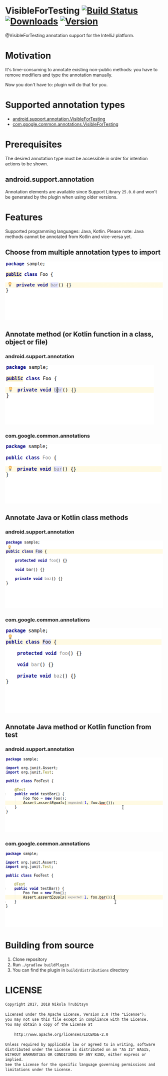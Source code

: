 # VisibleForTesting [![Build Status](https://travis-ci.org/trubitsyn/idea-visiblefortesting.svg?branch=master)](https://travis-ci.org/trubitsyn/idea-visiblefortesting) [![Downloads](https://img.shields.io/jetbrains/plugin/d/9952-visiblefortesting.svg)](https://plugins.jetbrains.com/plugin/9952-visiblefortesting) [![Version](https://img.shields.io/jetbrains/plugin/v/9952-visiblefortesting.svg)](https://plugins.jetbrains.com/plugin/9952-visiblefortesting)

@VisibleForTesting annotation support for the IntelliJ platform.

# Motivation

It's time-consuming to annotate existing non-public methods: you have to remove modifiers and type the annotation manually.

Now you don't have to: plugin will do that for you.

# Supported annotation types

* [android.support.annotation.VisibleForTesting](https://developer.android.com/reference/android/support/annotation/VisibleForTesting.html)
* [com.google.common.annotations.VisibleForTesting](https://google.github.io/guava/releases/19.0/api/docs/com/google/common/annotations/VisibleForTesting.html)

# Prerequisites

The desired annotation type must be accessible in order for intention actions to be shown.

## android.support.annotation

Annotation elements are available since Support Library `25.0.0` and won't be generated by the plugin when using older versions.

# Features

Supported programming languages: Java, Kotlin. Please note: Java methods cannot be annotated from Kotlin and vice-versa yet.

## Choose from multiple annotation types to import

![Choose annotation type](img/choose-annotation-type.gif)

## Annotate method (or Kotlin function in a class, object or file)

### android.support.annotation

![Annotate method](img/android/annotate-method.gif)

### com.google.common.annotations

![Annotate method](img/guava/annotate-method.gif)

## Annotate Java or Kotlin class methods

### android.support.annotation

![Annotate class methods](img/android/annotate-class-methods.gif)

### com.google.common.annotations

![Annotate class methods](img/guava/annotate-class-methods.gif)

## Annotate Java method or Kotlin function from test

### android.support.annotation

![Annotate method from test](img/android/annotate-method-from-test.gif)

### com.google.common.annotations

![Annotate method from test](img/guava/annotate-method-from-test.gif)

# Building from source

1. Clone repository
2. Run `./gradlew buildPlugin`
3. You can find the plugin in `build/distributions` directory

# LICENSE

```
Copyright 2017, 2018 Nikola Trubitsyn

Licensed under the Apache License, Version 2.0 (the "License");
you may not use this file except in compliance with the License.
You may obtain a copy of the License at

    http://www.apache.org/licenses/LICENSE-2.0

Unless required by applicable law or agreed to in writing, software
distributed under the License is distributed on an "AS IS" BASIS,
WITHOUT WARRANTIES OR CONDITIONS OF ANY KIND, either express or implied.
See the License for the specific language governing permissions and
limitations under the License.
```
